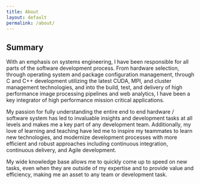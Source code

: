 ```yaml
---
title: About
layout: default
permalink: /about/
---
```


## Summary

With an emphasis on systems engineering, I have been responsible for all parts
of the software development process. From hardware selection, through operating
system and package configuration management, through C and C++ development
utilizing the latest CUDA, MPI, and cluster management technologies, and into
the build, test, and delivery of high performance image processing pipelines
and web analytics, I have been a key integrator of high performance mission
critical applications.

My passion for fully understanding the entire end to end hardware / software
system has led to invaluable insights and development tasks at all levels and
makes me a key part of any development team. Additionally, my love of learning
and teaching have led me to inspire my teammates to learn new technologies, and
modernize development processes with more efficient and robust approaches
including continuous integration, continuous delivery, and Agile development.

My wide knowledge base allows me to quickly come up to speed on new tasks, even
when they are outside of my expertise and to provide value and efficiency,
making me an asset to any team or development task.
